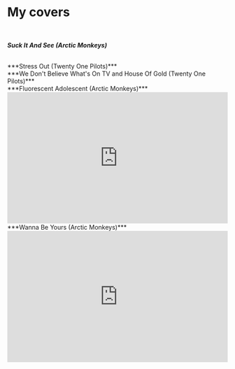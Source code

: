 # My covers

<br>

***Suck It And See (Arctic Monkeys)***
<template is="youtube" class="youtube-video no-mt" id="wvFg73yukSM"></template>

<br>
***Stress Out (Twenty One Pilots)***
<template is="youtube" class="youtube-video no-mt" id="lzB9vKxi0uI"></template>

<br>
***We Don't Believe What's On TV and House Of Gold (Twenty One Pilots)***
<template is="youtube" class="youtube-video no-mt" id="GSkZV32Wm5Y"></template>

<br>
***Fluorescent Adolescent (Arctic Monkeys)***
<iframe class="soundcloud no-mt" width="100%" height="300" scrolling="no" frameborder="no" allow="autoplay" src="https://w.soundcloud.com/player/?url=https%3A//api.soundcloud.com/tracks/585288000&color=%23ff5500&auto_play=false&hide_related=false&show_comments=true&show_user=true&show_reposts=false&show_teaser=true&visual=true"></iframe>

<br>
***Wanna Be Yours (Arctic Monkeys)***
<iframe class="soundcloud no-mt" width="100%" height="300" scrolling="no" frameborder="no" allow="autoplay" src="https://w.soundcloud.com/player/?url=https%3A//api.soundcloud.com/tracks/585287994&color=%23ff5500&auto_play=false&hide_related=false&show_comments=true&show_user=true&show_reposts=false&show_teaser=true&visual=true"></iframe>
